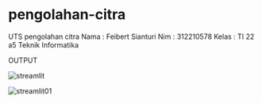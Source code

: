 # pengolahan-citra
UTS pengolahan citra 
Nama : Feibert Sianturi
Nim   : 312210578
Kelas : TI 22 a5
Teknik Informatika

OUTPUT

![streamlit](https://github.com/feibert2004/pengolahan-citra/assets/123952371/a810f817-662f-4d23-8728-c5c9c3c171c5)




![streamlit01](https://github.com/feibert2004/pengolahan-citra/assets/123952371/136e0b39-14ed-4f29-b724-1a1dbe2ca9ad)


